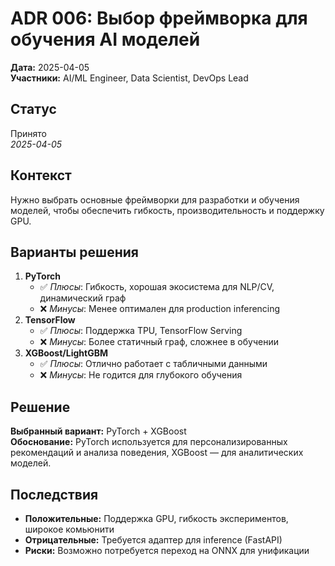 # ADR 006: Выбор фреймворка для обучения AI моделей

**Дата:** 2025-04-05  
**Участники:** AI/ML Engineer, Data Scientist, DevOps Lead

## Статус

Принято  
_2025-04-05_

## Контекст

Нужно выбрать основные фреймворки для разработки и обучения моделей, чтобы обеспечить гибкость, производительность и поддержку GPU.

## Варианты решения

1. **PyTorch**
   - ✅ _Плюсы_: Гибкость, хорошая экосистема для NLP/CV, динамический граф
   - ❌ _Минусы_: Менее оптимален для production inferencing
2. **TensorFlow**
   - ✅ _Плюсы_: Поддержка TPU, TensorFlow Serving
   - ❌ _Минусы_: Более статичный граф, сложнее в обучении
3. **XGBoost/LightGBM**
   - ✅ _Плюсы_: Отлично работает с табличными данными
   - ❌ _Минусы_: Не годится для глубокого обучения

## Решение

**Выбранный вариант:** PyTorch + XGBoost  
**Обоснование:** PyTorch используется для персонализированных рекомендаций и анализа поведения, XGBoost — для аналитических моделей.

## Последствия

- **Положительные:** Поддержка GPU, гибкость экспериментов, широкое комьюнити
- **Отрицательные:** Требуется адаптер для inference (FastAPI)
- **Риски:** Возможно потребуется переход на ONNX для унификации
